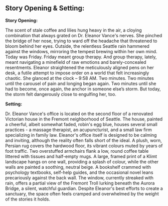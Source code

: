 ## Story Opening & Setting:

**Story Opening:**

The scent of stale coffee and lilies hung heavy in the air, a cloying combination that always grated on Dr. Eleanor Vance's nerves. She pinched the bridge of her nose, trying to ward off the headache that threatened to bloom behind her eyes. Outside, the relentless Seattle rain hammered against the windows, mirroring the tempest brewing within her own mind.  Today was Friday. Friday meant group therapy. And group therapy, lately, meant navigating a minefield of raw emotions and barely-concealed resentments.  Eleanor straightened the meticulously aligned pens on her desk, a futile attempt to impose order on a world that felt increasingly chaotic.  She glanced at the clock – 9:58 AM.  Two minutes.  Two minutes until the carousel of pain and longing began again.  Two minutes until she had to become, once again, the anchor in someone else’s storm.  But today, the storm felt dangerously close to engulfing her, too.
 
**Setting:**

Dr. Eleanor Vance's office is located on the second floor of a renovated Victorian house in the Fremont neighborhood of Seattle.  The house, painted a cheerful, albeit somewhat faded, robin's egg blue, houses several small practices - a massage therapist, an acupuncturist, and a small law firm specializing in family law.  Eleanor's office itself is designed to be calming and inviting, although the reality often falls short of the ideal.  A plush, worn, Persian rug covers the hardwood floor, its vibrant colours muted by years of foot traffic.  Two overstuffed armchairs flank a low, round coffee table littered with tissues and half-empty mugs.  A large, framed print of a Klimt landscape hangs on one wall, providing a splash of colour, while the other walls are painted a soothing, neutral beige. A bookshelf crammed with psychology textbooks, self-help guides, and the occasional novel leans precariously against the back wall. The window, currently streaked with rain, offers a partial view of the Fremont Troll lurking beneath the Aurora Bridge, a silent, watchful guardian.  Despite Eleanor's best efforts to create a sanctuary, the space often feels cramped and overwhelmed by the weight of the stories it holds.
